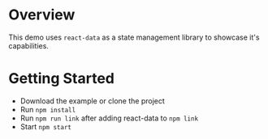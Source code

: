 # Overview
This demo uses `react-data` as a state management library to showcase it's capabilities.


# Getting Started
- Download the example or clone the project
- Run `npm install`
- Run `npm run link` after adding react-data to `npm link`
- Start `npm start`
